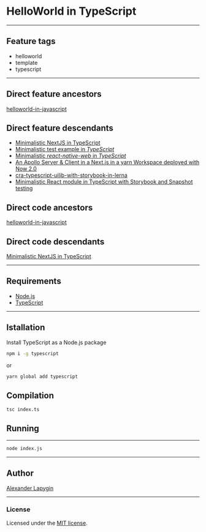 # HelloWorld in TypeScript

---

## Feature tags
- helloworld
- template
- typescript

---

## Direct feature ancestors

[helloworld-in-javascript](https://github.com/softspider/helloworld-in-javascript)

## Direct feature descendants

- [Minimalistic NextJS in TypeScript](https://github.com/softspider/next-typescript)
- [Minimalistic test example in *TypeScript*](https://github.com/softspider/min-test-in-typescript)
- [Minimalistic *react-native-web* in *TypeScript*](https://github.com/softspider/react-native-web-ts)
- [An Apollo Server & Client in a Next.js in a yarn Workspace deployed with Now 2.0](https://github.com/softspider/zeit-now-next-typescript-graphql-apollo)
- [cra-typescript-uilib-with-storybook-in-lerna](https://github.com/softspider/cra-typescript-uilib-storybook-lerna)
- [Minimalistic React module in TypeScript with Storybook and Snapshot testing](https://github.com/softspider/react-ts-storybook-storyshots)

## Direct code ancestors

[helloworld-in-javascript](https://github.com/softspider/helloworld-in-javascript)

## Direct code descendants

[Minimalistic NextJS in TypeScript](https://github.com/softspider/next-typescript)

---

## Requirements

* [Node.js](https://nodejs.org/en/download/package-manager/)
* [TypeScript](https://www.typescriptlang.org/)

---

## Istallation

Install TypeScript as a Node.js package

```sh
npm i -g typescript
```

or

```sh
yarn global add typescript
```

## Compilation

```sh
tsc index.ts
```

## Running

---

```sh
node index.js
```

---

## Author

[Alexander Lapygin](https://github.com/AlexanderLapygin)

---

### License

Licensed under the [MIT license](./LICENSE).
